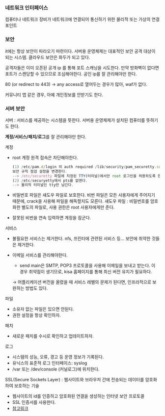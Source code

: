 ### 네트워크 인터페이스

컴퓨터나 네트워크 장비가 네트워크에 연결되어 통신하기 위한 물리적 또는 가상의 연결 포인트

### 보안

it에는 항상 보안이 따라오기 마련이다. 서버용 운영체제는 대표적인 보안 공격 대상이 되는 시스템. 클라우드 보안은 화두가 되고 있다. 

공격자들은 이미 오픈된 공개 ip 를 통해 포트 스캐닝을 시도한다. 만약 방화벽이 없다면 포트가 스캔당할 수 있으므로 조심해야한다. 공인 ip를 잘 관리해야만 한다.

80 (or redirect to 443) → any access로 열어두는 경우가 많아, waf가 없다. 

커뮤니티 앱 같은 경우, 아예 개인정보를 안받기도 한다.

### 서버 보안

서버 : 서비스를 제공하는 시스템을 뜻한다. 서버용 운영체제가 설치된 컴퓨터를 뜻하기도 한다. 

**계정/서비스/패치/로그**를 잘 관리해야만 한다. 

계정

- root 계정 원격 접속은 차단해야한다.
    
    ```jsx
    (1) /etc/pam.d/login 의 auth required /lib/security/pam_securetty.so를 주석 해제해서,
    보안 규칙 점검 설정을 변경한다.
    --> /etc/securetty 파일에 지정된 TTY(터미널)에서만 root 로그인을 허용하도록 한다.
    (2) /etc/securyetty에서 pts를 없앤다. 
    --> 물리적 터미널인 tty만 남긴다.
    ```
    
- 비밀번호 파일은 섀도우 파일로 보호한다.
비번 파일은 모든 사용자에게 주어지기 때문에, crack을 사용해 파일을 해독할지도 모른다.
섀도우 파일 : 비밀번호를 암호화한 별도의 파일로, 사용 권한은 root 사용자에게만 준다.
- 잘못된 비번을 연속 입력하면 계정을 잠군다.

서비스

- 불필요한 서비스는 제거한다. nfs, 프린터에 관련된 서비스 등… 보안에 취약한 것들은 제거한다.
- 이메일 서비스를 관리해야한다.
    - send main은 SMTP, POP3 프로토콜을 사용해 이메일을 보내고 받는다. 이 경우 취약점이 생기므로, kisa 홈페이지를 통해 최신 버전 유지가 필요하다.
    
    → 어플리케이션 버전을 올렸을 때 서비스 레벨의 문제가 된다면, 인프라적으로 보완하는 방법도 있다.  
    

파일

- 소유자 없는 파일은 있으면 안된다.
- 권한 설정을 항상 확인하자.

패치

- 새로운 패치를 수시로 확인하고 업데이트하자.

로그

- 시스템의 성능, 오류, 경고 등 운영 정보가 기록된다.
- 유닉스의 표준적 로그 인터페이스: syslog
- /var 또는 /dev/console (커널로그)에 위치한다. 

SSL(Secure Sockets Layer) : 웹사이트와 브라우저 간에 전송되는 데이터를 암호화하여 보호하는 기술
- 웹사이트의 id를 인증하고 암호화된 연결을 생성하는 인터넷 보안 프로토콜
- SSL 인증서를 사용한다.
- [참고링크](https://www.cloudflare.com/ko-kr/learning/ssl/what-is-an-ssl-certificate/)